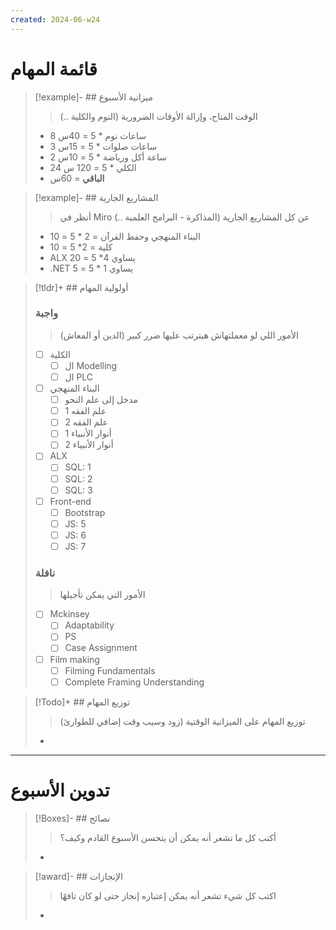 ```yaml
---
created: 2024-06-w24
---
```


# قائمة المهام
>[!example]- ## ميزانية الأسبوع
> > الوقت المتاح، وإزالة الأوقات الضرورية (النوم والكلية ..)
>  - 8 ساعات نوم * 5 = 40س
> - 3 ساعات صلوات * 5 = 15س
> - 2 ساعة أكل ورياضة * 5 = 10س
> - 24 الكلي * 5 = 120 س
> - __الباقي__ = 60س

>[!example]- ## المشاريع الجارية
> > أنظر في Miro عن كل المشاريع الجارية (المذاكرة - البرامج العلمية ..)
> - البناء المنهجي وحفظ القرآن = 2 * 5 = 10
> - كلية = 2* 5 = 10
> - ALX يساوي 4* 5 = 20
> - .NET يساوي 1 * 5 = 5

>[!tldr]+ ## أولولية المهام
> ### واجبة
> > الأمور اللي لو معملتهاش هيترتب عليها ضرر كبير (الدين أو المعاش)
> - [ ] الكلية
> 	- [ ] ال Modelling
> 	- [ ] ال PLC
> - [ ] البناء المنهجي
> 	- [ ] مدخل إلى علم النحو
> 	- [ ] علم الفقه 1
> 	- [ ] علم الفقه 2
> 	- [ ] أنوار الأنبياء 1
> 	- [ ] أنوار الأنبياء 2
> - [ ] ALX
> 	- [ ] SQL: 1
> 	- [ ] SQL: 2
> 	- [ ] SQL: 3
> - [ ] Front-end
> 	- [ ] Bootstrap
> 	- [ ] JS: 5
> 	- [ ] JS: 6
> 	- [ ] JS: 7
> ### نافلة
> > الأمور التي يمكن تأجيلها
> - [ ] Mckinsey
> 	- [ ] Adaptability
> 	- [ ] PS
> 	- [ ] Case Assignment
> - [ ] Film making
> 	- [ ] Filming Fundamentals
> 	- [ ] Complete Framing Understanding

> [!Todo]+ ## توزيع المهام
> > توزيع المهام على الميزانية الوقتية (زود وسيب وقت إضافي للطوارئ)
> - 

---
# تدوين الأسبوع
> [!Boxes]- ## نصائح
> > أكتب كل ما تشعر أنه يمكن أن يتحسن الأسبوع القادم وكيف؟
> - 

>[!award]- ## الإنجازات
> > اكتب كل شيء تشعر أنه يمكن إعتباره إنجاز حتى لو كان تافهًا
> - 
